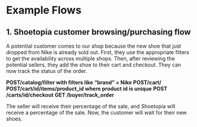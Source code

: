 # Example Flows

## 1. Shoetopia customer browsing/purchasing flow

A potential customer comes to our shop because the new shoe that just dropped from Nike is already sold out. First, they use the appropriate filters to get the availability across multiple shops. Then, after reviewing the potential sellers, they add the shoe to their cart and checkout. They can now track the status of the order.

**POST/catalog/filter with filters like “brand” = Nike**
**POST/cart/**
**POST/cart/id/items/product_id where product id is unique**
**POST /carts/id/checkout**
**GET /buyer/track_order**

The seller will receive their percentage of the sale, and Shoetopia will receive a percentage of the sale. Now, the customer will wait for their new shoes.

